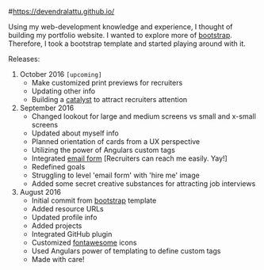 #https://devendralattu.github.io/

Using my web-development knowledge and experience, I thought of building my portfolio website.
I wanted to explore more of <a href="http://getbootstrap.com/" target="_blank">bootstrap</a>.
Therefore, I took a bootstrap template and started playing around with it.

Releases:
<ol>
<li>October 2016 <code>[upcoming]</code>
  <ul>
      <li>Make customized print previews for recruiters</li>
      <li>Updating other info</li>
      <li>Building a <a href="http://www.dictionary.com/browse/catalyst" target="_blank">catalyst</a> to attract recruiters attention</li>
    </ul>
 </li>
 <li>September 2016
  <ul>
      <li>Changed lookout for large and medium screens vs small and x-small screens</li>
      <li>Updated about myself info</li>
      <li>Planned orientation of cards from a UX perspective</li>
      <li>Utilizing the power of Angulars custom tags</li>
      <li>Integrated <a href="https://formspree.io/" target="_blank">email form</a> [Recruiters can reach me easily. Yay!]</li>
      <li>Redefined goals</li>
      <li>Struggling to level 'email form' with 'hire me' image</li>
      <li>Added some secret creative substances for attracting job interviews</li>
    </ul>
 </li>
 
 <li>August 2016
    <ul>
      <li>Initial commit from <a href="http://getbootstrap.com/" target="_blank">bootstrap</a> template</li>
      <li>Added resource URLs</li>
      <li>Updated profile info</li>
      <li>Added projects</li>
      <li>Integrated GitHub plugin</li>
      <li>Customized <a href="http://fontawesome.io/icons/" target="_blank">fontawesome</a> icons</li>
      <li>Used Angulars power of templating to define custom tags</li>
      <li>Made with care!</li>
    </ul>
  </li>  
</ol>
